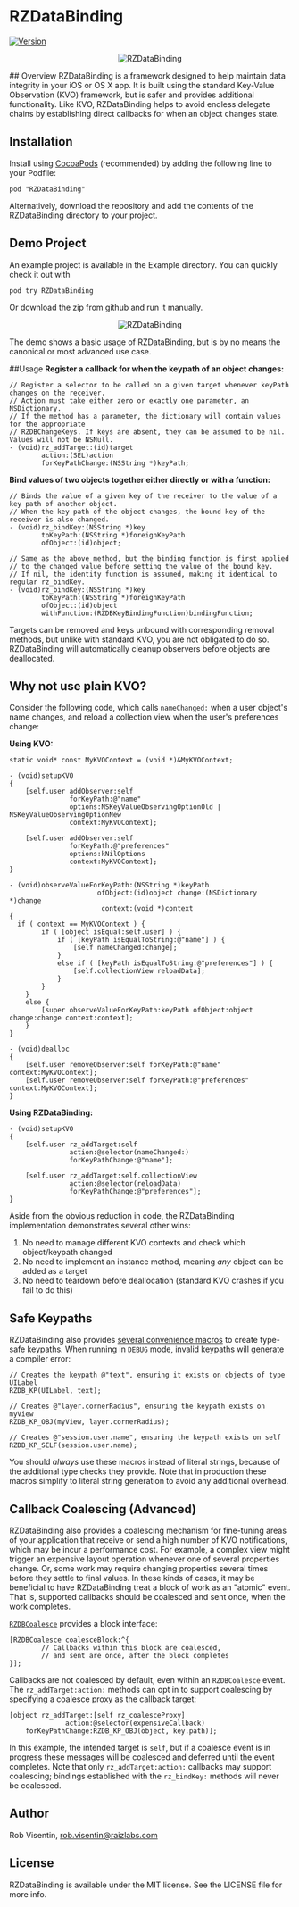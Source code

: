 # RZDataBinding

[![Version](https://img.shields.io/cocoapods/v/RZDataBinding.svg?style=flat)](http://cocoadocs.org/docsets/RZDataBinding)

<p align="center">
<img src="http://cl.ly/image/1r0I0x401W2m/chain.png"
alt="RZDataBinding">
</p>
## Overview
RZDataBinding is a framework designed to help maintain data integrity in your iOS or OS X app. It is built using the standard Key-Value Observation (KVO) framework, but is safer and provides additional functionality. Like KVO, RZDataBinding helps to avoid endless delegate chains by establishing direct callbacks for when an object changes state.

## Installation
Install using [CocoaPods](http://cocoapods.org) (recommended) by adding the following line to your Podfile:

`pod "RZDataBinding"`

Alternatively, download the repository and add the contents of the RZDataBinding directory to your project.

## Demo Project
An example project is available in the Example directory. You can quickly check it out with

`pod try RZDataBinding`

Or download the zip from github and run it manually.

<p align="center">
<img src="http://cl.ly/image/152x112l0i2n/rzdb.gif"
alt="RZDataBinding">
</p>

The demo shows a basic usage of RZDataBinding, but is by no means the canonical or most advanced use case. 

##Usage
**Register a callback for when the keypath of an object changes:**
``` obj-c
// Register a selector to be called on a given target whenever keyPath changes on the receiver.
// Action must take either zero or exactly one parameter, an NSDictionary. 
// If the method has a parameter, the dictionary will contain values for the appropriate 
// RZDBChangeKeys. If keys are absent, they can be assumed to be nil. Values will not be NSNull.
- (void)rz_addTarget:(id)target
        action:(SEL)action
        forKeyPathChange:(NSString *)keyPath;
```

**Bind values of two objects together either directly or with a function:**
``` obj-c
// Binds the value of a given key of the receiver to the value of a key path of another object. 
// When the key path of the object changes, the bound key of the receiver is also changed.
- (void)rz_bindKey:(NSString *)key
        toKeyPath:(NSString *)foreignKeyPath
        ofObject:(id)object;

// Same as the above method, but the binding function is first applied 
// to the changed value before setting the value of the bound key.
// If nil, the identity function is assumed, making it identical to regular rz_bindKey.
- (void)rz_bindKey:(NSString *)key 
        toKeyPath:(NSString *)foreignKeyPath 
        ofObject:(id)object
        withFunction:(RZDBKeyBindingFunction)bindingFunction;
```
Targets can be removed and keys unbound with corresponding removal methods, but unlike with standard KVO, you are not obligated to do so. RZDataBinding will automatically cleanup observers before objects are deallocated. 

## Why not use plain KVO?
Consider the following code, which calls `nameChanged:` when a user object's name changes, and reload a collection view when the user's preferences change:

**Using KVO:**
``` obj-c
static void* const MyKVOContext = (void *)&MyKVOContext;

- (void)setupKVO
{
    [self.user addObserver:self
               forKeyPath:@"name"
               options:NSKeyValueObservingOptionOld | NSKeyValueObservingOptionNew
               context:MyKVOContext]; 
                  
    [self.user addObserver:self
               forKeyPath:@"preferences"
               options:kNilOptions
               context:MyKVOContext];
}

- (void)observeValueForKeyPath:(NSString *)keyPath
                      ofObject:(id)object change:(NSDictionary *)change
                       context:(void *)context
{
  if ( context == MyKVOContext ) {
        if ( [object isEqual:self.user] ) {
            if ( [keyPath isEqualToString:@"name"] ) {
                [self nameChanged:change];
            }
            else if ( [keyPath isEqualToString:@"preferences"] ) {
                [self.collectionView reloadData];
            }
        }
    }
    else {
        [super observeValueForKeyPath:keyPath ofObject:object change:change context:context];
    }
}

- (void)dealloc
{
    [self.user removeObserver:self forKeyPath:@"name" context:MyKVOContext];
    [self.user removeObserver:self forKeyPath:@"preferences" context:MyKVOContext];
}
```

**Using RZDataBinding:**
``` obj-c
- (void)setupKVO
{
    [self.user rz_addTarget:self 
               action:@selector(nameChanged:) 
               forKeyPathChange:@"name"];
    
    [self.user rz_addTarget:self.collectionView 
               action:@selector(reloadData) 
               forKeyPathChange:@"preferences"];
}
```
Aside from the obvious reduction in code, the RZDataBinding implementation demonstrates several other wins:

1. No need to manage different KVO contexts and check which object/keypath changed
2. No need to implement an instance method, meaning *any* object can be added as a target
3. No need to teardown before deallocation (standard KVO crashes if you fail to do this)

## Safe Keypaths

RZDataBinding also provides [several convenience macros](RZDataBinding/RZDBMacros.h) to create type-safe keypaths. When running in `DEBUG` mode, invalid keypaths will generate a compiler error:

``` obj-c
// Creates the keypath @"text", ensuring it exists on objects of type UILabel
RZDB_KP(UILabel, text);

// Creates @"layer.cornerRadius", ensuring the keypath exists on myView
RZDB_KP_OBJ(myView, layer.cornerRadius);

// Creates @"session.user.name", ensuring the keypath exists on self
RZDB_KP_SELF(session.user.name);
```

You should *always* use these macros instead of literal strings, because of the additional type checks they provide. Note that in production these macros simplify to literal string generation to avoid any additional overhead.

## Callback Coalescing (Advanced)

RZDataBinding also provides a coalescing mechanism for fine-tuning areas of your application that receive or send a high number of KVO notifications, which may be incur a performance cost. For example, a complex view might trigger an expensive layout operation whenever one of several properties change. Or, some work may require changing properties several times before they settle to final values. In these kinds of cases, it may be beneficial to have RZDataBinding treat a block of work as an "atomic" event. That is, supported callbacks should be coalesced and sent once, when the work completes.

[`RZDBCoalesce`](RZDataBinding/RZDBCoalesce.h) provides a block interface:

``` obj-c
[RZDBCoalesce coalesceBlock:^{
        // Callbacks within this block are coalesced,
        // and sent are once, after the block completes
}];
```

Callbacks are not coalesced by default, even within an `RZDBCoalesce` event. The `rz_addTarget:action:` methods can opt in to support coalescing by specifying a coalesce proxy as the callback target:

``` obj-c
[object rz_addTarget:[self rz_coalesceProxy] 
              action:@selector(expensiveCallback) 
    forKeyPathChange:RZDB_KP_OBJ(object, key.path)];
```

In this example, the intended target is `self`, but if a coalesce event is in progress these messages will be coalesced and deferred until the event completes. Note that only `rz_addTarget:action:` callbacks may support coalescing; bindings established with the `rz_bindKey:` methods will never be coalesced.

## Author
Rob Visentin, rob.visentin@raizlabs.com

## License
RZDataBinding is available under the MIT license. See the LICENSE file for more info.
